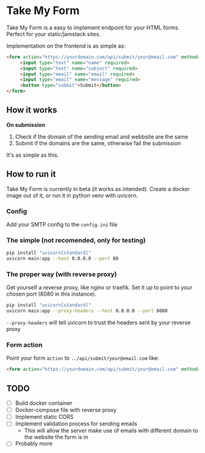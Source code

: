 # Take My Form

Take My Form is a easy to implement endpoint for your HTML forms.
Perfect for your static/jamstack sites.

Implementation on the frontend is as simple as:
```html
<form action="https://yourdomain.com/api/submit/your@email.com" method="POST">
     <input type="text" name="name" required>
     <input type="text" name="subject" required>
     <input type="email" name="email" required>
     <input type="email" name="message" required>
     <button type="submit">Submit</button>
</form> 
```

## How it works
**On submission**
1. Check if the domain of the sending email and webbsite are the same
2. Submit if the domains are the same, otherwise fail the submission

It's as simple as this.


## How to run it
Take My Form is currently in beta (it works as intended).
Create a docker image out of it, or run it in python venv with uvicorn.

### Config
Add your SMTP config to the `config.ini` file

### The simple (not recomended, only for testing)
```bash
pip install "uvicorn[standard]"
uvicorn main:app --host 0.0.0.0 --port 80
```

### The proper way (with reverse proxy)
Get yourself a reverse proxy, like nginx or traefik.
Set it up to point to your chosen port (8080 in this instance).

```bash
pip install "uvicorn[standard]"
uvicorn main:app --proxy-headers --host 0.0.0.0 --port 8080
```

`--proxy-headers` will tell uvicorn to trust the headers sent by your reverse proxy

### Form action
Point your form `action` to `../api/submit/your@email.com` like:
```html
<form action="https://yourdomain.com/api/submit/your@email.com" method="POST">
```




## TODO
- [ ] Build docker container
- [ ] Docker-compose file with reverse proxy
- [ ] Implement static CORS
- [ ] Implement validation process for sending emails
    - This will allow the server make use of emails with different domain to the website the form is in
- [ ] Probably more